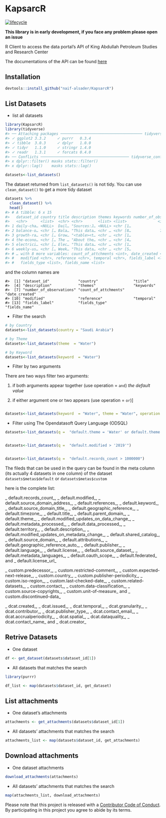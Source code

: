 
<!-- README.md is generated from README.Rmd. Please edit that file -->

# KapsarcR

<!-- badges: start -->

[![lifecycle](https://img.shields.io/badge/lifecycle-experimental-orange.svg)](https://www.tidyverse.org/lifecycle/#experimental)
<!-- badges: end -->

**This library is in early development, if you face any problem please
open an issue**

R Client to access the data portal’s API of King Abdullah Petroleum
Studies and Research Center

The documentations of the API can be found
[here](https://datasource.kapsarc.org/api/v2/console#!/)

## Installation

``` r
devtools::install_github("naif-alsader/KapsarcR")
```

## List Datasets

  - list all datasets

<!-- end list -->

``` r
library(KapsarcR)
library(tidyverse)
#> ── Attaching packages ───────────────────────────────────── tidyverse 1.3.0 ──
#> ✓ ggplot2 3.3.2     ✓ purrr   0.3.4
#> ✓ tibble  3.0.3     ✓ dplyr   1.0.0
#> ✓ tidyr   1.1.0     ✓ stringr 1.4.0
#> ✓ readr   1.3.1     ✓ forcats 0.4.0
#> ── Conflicts ──────────────────────────────────────── tidyverse_conflicts() ──
#> x dplyr::filter() masks stats::filter()
#> x dplyr::lag()    masks stats::lag()

datasets<-list_datasets()
```

The dataset returned from `list_datasets()` is not tidy. You can use
`clean_dataset()` to get a more tidy dataset

``` r
datasets %>%
  clean_dataset() %>%
  head()
#> # A tibble: 6 x 15
#>   dataset_id country title description themes keywords number_of_obser…
#>   <chr>      <list>  <chr> <chr>       <list> <list>              <int>
#> 1 daily-cha… <NULL>  Dail… "Sources:J… <NULL> <chr [1…              895
#> 2 balance-o… <chr [… Bala… "This data… <chr … <chr [8…             7456
#> 3 growth-ra… <chr [… Grow… "<table><t… <chr … <chr [1…              105
#> 4 the-econo… <chr [… The … "About the… <chr … <chr [4…                0
#> 5 electrici… <chr [… Elec… "This data… <chr … <chr [1…               18
#> 6 weekly-us… <chr [… Week… "This data… <chr … <chr [5…               52
#> # … with 8 more variables: count_of_attchments <int>, date_created <chr>,
#> #   modified <chr>, reference <chr>, temporal <chr>, fields_label <list>,
#> #   fields_type <list>, fields_name <list>
```

and the column names are

    #>  [1] "dataset_id"             "country"                "title"                 
    #>  [4] "description"            "themes"                 "keywords"              
    #>  [7] "number_of_observations" "count_of_attchments"    "date_created"          
    #> [10] "modified"               "reference"              "temporal"              
    #> [13] "fields_label"           "fields_type"            "fields_name"

  - Filter the search

<!-- end list -->

``` r
# by Country
datasets<-list_datasets(country = "Saudi Arabia")

# by Theme
datasets<-list_datasets(theme  = "Water")

# by Keyword
datasets<-list_datasets(keyword  = "Water")
```

  - Filter by two arguments

There are two ways filter two arguments:

1.  if both arguments appear together (use operation = `and`) *the
    default value*

2.  if either argument one or two appears (use operation = `or`)\]

<!-- end list -->

``` r

datasets<-list_datasets(keyword  = "Water", theme = "Water", operation = "or")
```

  - Filter using The Opendatasoft Query Language (ODSQL)

<!-- end list -->

``` r
datasets<-list_datasets(q =  "default.theme = 'Water' or default.theme = 'Transportation'")


datasets<-list_datasets(q =  "default.modified > '2019'")


datasets<-list_datasets(q =  "default.records_count > 1000000")
```

The fileds that can be used in the query can be found in the meta column
(its actually 4 datasets in one column) of the dataset
`datasets$metas$default` or `datasets$metas$custom`

here is the complete list:

\_ default.records\_count\_, \_ default.modified\_, \_
default.source\_domain\_address\_, \_ default.references\_, \_
default.keyword\_, \_ default.source\_domain\_title\_, \_
default.geographic\_reference\_, \_ default.timezone\_, \_
default.title\_, \_ default.parent\_domain\_, \_ default.theme\_, \_
default.modified\_updates\_on\_data\_change\_, \_
default.metadata\_processed\_, \_ default.data\_processed\_, \_
default.territory\_, \_ default.description\_, \_
default.modified\_updates\_on\_metadata\_change\_, \_
default.shared\_catalog\_, \_ default.source\_domain\_, \_
default.attributions\_, \_ default.geographic\_reference\_auto\_, \_
default.publisher\_, \_ default.language\_, \_ default.license\_, \_
default.source\_dataset\_, \_ default.metadata\_languages\_, \_
default.oauth\_scope\_, \_ default.federated\_ and \_
default.license\_url\_

\_ custom.predecessor\_, \_ custom.restricted-comment\_, \_
custom.expected-next-release\_, \_ custom.country\_, \_
custom.publisher-periodicity\_, \_ custom.iso-region\_, \_
custom.last-checked-date\_, \_ custom.related-datasets\_, \_
custom.contact\_, \_ custom.data-classification\_, \_
custom.source-copyrights\_, \_ custom.unit-of-measure\_ and \_
custom.discontinued-data\_

\_ dcat.created\_, \_ dcat.issued\_, \_ dcat.temporal\_, \_
dcat.granularity\_, \_ dcat.contributor\_, \_ dcat.publisher\_type\_, \_
dcat.contact\_email\_, \_ dcat.accrualperiodicity\_, \_ dcat.spatial\_,
\_ dcat.dataquality\_, \_ dcat.contact\_name\_ and \_ dcat.creator\_

## Retrive Datasets

  - One dataset

<!-- end list -->

``` r
df <- get_dataset(datasets$dataset_id[1])
```

  - All datasets that matches the search

<!-- end list -->

``` r
library(purrr)

df_list <- map(datasets$dataset_id, get_dataset)
```

## List attachments

  - One dataset’s attachments

<!-- end list -->

``` r
attachments <- get_attachments(datasets$dataset_id[1])
```

  - All datasets’ attachments that matches the search

<!-- end list -->

``` r
attachments_list <- map(datasets$dataset_id, get_attachments)
```

## Download attachments

  - One dataset attachments

<!-- end list -->

``` r
download_attachments(attachments)
```

  - All datasets’ attachments that matches the search

<!-- end list -->

``` r
map(attachments_list, download_attachments)
```

Please note that this project is released with a [Contributor Code of
Conduct](CODE_OF_CONDUCT.md). By participating in this project you agree
to abide by its terms.
